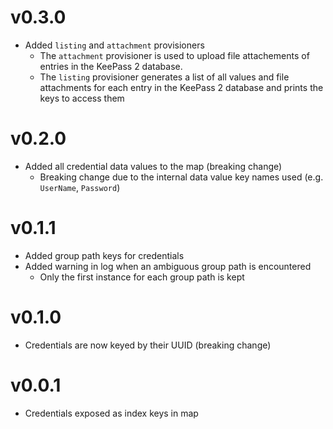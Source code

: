 # v0.3.0

- Added `listing` and `attachment` provisioners
  - The `attachment` provisioner is used to upload file attachements of entries in the KeePass 2 database.
  - The `listing` provisioner generates a list of all values and file attachments for each entry in the KeePass 2 database and prints the keys to access them

# v0.2.0

- Added all credential data values to the map (breaking change)
  - Breaking change due to the internal data value key names used (e.g. `UserName`, `Password`)

# v0.1.1

- Added group path keys for credentials
- Added warning in log when an ambiguous group path is encountered
  - Only the first instance for each group path is kept

# v0.1.0

- Credentials are now keyed by their UUID (breaking change)

# v0.0.1

- Credentials exposed as index keys in map